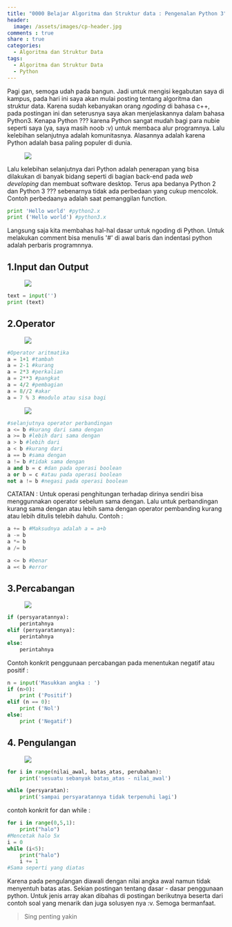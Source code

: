 ```yaml
---
title: "0000 Belajar Algoritma dan Struktur data : Pengenalan Python 3"
header:
  image: /assets/images/cp-header.jpg
comments : true
share : true
categories:
  - Algoritma dan Struktur Data
tags:
  - Algoritma dan Struktur Data
  - Python
---
```


Pagi gan, semoga udah pada bangun. Jadi untuk mengisi kegabutan saya di kampus, pada hari ini saya akan mulai posting tentang algoritma dan struktur data. Karena sudah kebanyakan orang *ngoding* di bahasa c++, pada postingan ini dan seterusnya saya akan menjelaskannya dalam bahasa Python3. Kenapa Python ??? karena Python sangat mudah bagi para nubie seperti saya (ya, saya masih noob :v) untuk membaca alur programnya. Lalu kelebihan selanjutnya adalah komunitasnya. Alasannya adalah karena Python adalah basa paling populer di dunia. 

<figure>
	<img src='https://static1.squarespace.com/static/51361f2fe4b0f24e710af7ae/51363c0de4b0b95e028b2e8c/51363c0ee4b0b95e028b2ea9/1362508821226/'>
</figure>

Lalu kelebihan selanjutnya dari Python adalah penerapan yang bisa dilakukan di banyak bidang seperti di bagian back-end pada *web developing* dan membuat software desktop. Terus apa bedanya Python 2 dan Python 3 ??? sebenarnya tidak ada perbedaan yang cukup mencolok. Contoh perbedaanya adalah saat pemanggilan function.

```python
print 'Hello world' #python2.x
print ('Hello world') #python3.x
```

Langsung saja kita membahas hal-hal dasar untuk ngoding di Python. Untuk melakukan comment bisa menulis '#' di awal baris dan indentasi python adalah perbaris programnnya.

## 1.Input dan Output

<figure>
	<img src='https://upload.wikimedia.org/wikipedia/commons/9/92/CPT_Hardware-InputOutput.svg'>
</figure>

```python
text = input('')
print (text)
```

## 2.Operator

<figure>
	<img src="https://d1e4pidl3fu268.cloudfront.net/f20083ef-a2fb-4673-ac88-13d58ba68133/Arithmeticoperators.png">
</figure>

```python
#Operator aritmatika
a = 1+1 #tambah
a = 2-1 #kurang
a = 2*3 #perkalian
a = 2**3 #pangkat
a = 4/2 #pembagian
a = 8//2 #akar
a = 7 % 3 #modulo atau sisa bagi
```

<figure>
	<img src="https://d1e4pidl3fu268.cloudfront.net/48295477-61ac-4b5e-a6dc-456acd3ab0a6/comparisonoperators.png">
</figure>

```python
#selanjutnya operator perbandingan
a <= b #kurang dari sama dengan
a >= b #lebih dari sama dengan
a > b #lebih dari
a < b #kurang dari
a == b #sama dengan
a != b #tidak sama dengan
a and b = c #dan pada operasi boolean
a or b = c #atau pada operasi boolean
not a != b #negasi pada operasi boolean
```
CATATAN : Untuk operasi penghitungan terhadap dirinya sendiri bisa menggunnakan operator sebelum sama dengan. Lalu untuk perbandingan kurang sama dengan atau lebih sama dengan operator pembanding kurang atau lebih ditulis telebih dahulu. Contoh :

```python
a += b #Maksudnya adalah a = a+b
a -= b
a *= b
a /= b

a <= b #benar
a =< b #error
```

## 3.Percabangan

<figure>
	<img src="https://cdn.programiz.com/sites/tutorial2program/files/c-if-else.jpg">
</figure>

```python
if (persyaratannya):
	perintahnya
elif (persyaratannya):
	perintahnya
else:
	perintahnya
```

Contoh konkrit penggunaan percabangan pada menentukan negatif atau positif :

```python
n = input('Masukkan angka : ')
if (n>0):
	print ('Positif')
elif (n == 0):
	print ('Nol')
else:
	print ('Negatif')
```

## 4. Pengulangan

<figure>
	<img src="https://ramsgatearts.org/wp-content/uploads/2015/01/LOOPING-THE-LOOP.jpg">
</figure>

```python
for i in range(nilai_awal, batas_atas, perubahan):
	print('sesuatu sebanyak batas_atas - nilai_awal')

while (persyaratan):
	print('sampai persyaratannya tidak terpenuhi lagi')
```

contoh konkrit for dan while :

```python
for i in range(0,5,1):
	print("halo")
#Mencetak halo 5x
i = 0
while (i<5):
	print("halo")
	i += 1
#Sama seperti yang diatas
```

Karena pada pengulangan diawali dengan nilai angka awal namun tidak menyentuh batas atas. Sekian postingan tentang dasar - dasar penggunaan python. Untuk jenis array akan dibahas di postingan berikutnya beserta dari contoh soal yang menarik dan juga solusyen nya :v. Semoga bermanfaat.

>Sing penting yakin
